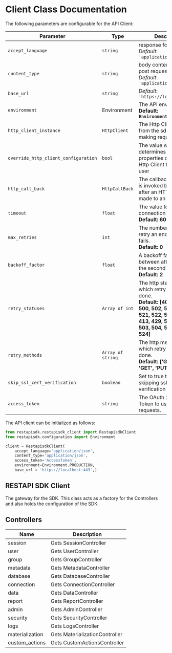 
# Client Class Documentation

The following parameters are configurable for the API Client:

| Parameter | Type | Description |
|  --- | --- | --- |
| `accept_language` | `string` | response format<br>*Default*: `'application/json'` |
| `content_type` | `string` | body content type for post request<br>*Default*: `'application/json'` |
| `base_url` | `string` | *Default*: `'https://localhost:443'` |
| `environment` | Environment | The API environment. <br> **Default: `Environment.PRODUCTION`** |
| `http_client_instance` | `HttpClient` | The Http Client passed from the sdk user for making requests |
| `override_http_client_configuration` | `bool` | The value which determines to override properties of the passed Http Client from the sdk user |
| `http_call_back` | `HttpCallBack` | The callback value that is invoked before and after an HTTP call is made to an endpoint |
| `timeout` | `float` | The value to use for connection timeout. <br> **Default: 60** |
| `max_retries` | `int` | The number of times to retry an endpoint call if it fails. <br> **Default: 0** |
| `backoff_factor` | `float` | A backoff factor to apply between attempts after the second try. <br> **Default: 2** |
| `retry_statuses` | `Array of int` | The http statuses on which retry is to be done. <br> **Default: [408, 413, 429, 500, 502, 503, 504, 521, 522, 524, 408, 413, 429, 500, 502, 503, 504, 521, 522, 524]** |
| `retry_methods` | `Array of string` | The http methods on which retry is to be done. <br> **Default: ['GET', 'PUT', 'GET', 'PUT']** |
| `skip_ssl_cert_verification` | `boolean` | Set to true to allow skipping ssl certificate verification |
| `access_token` | `string` | The OAuth 2.0 Access Token to use for API requests. |

The API client can be initialized as follows:

```python
from restapisdk.restapisdk_client import RestapisdkClient
from restapisdk.configuration import Environment

client = RestapisdkClient(
    accept_language='application/json',
    content_type='application/json',
    access_token='AccessToken',
    environment=Environment.PRODUCTION,
    base_url = 'https://localhost:443',)
```

## RESTAPI SDK Client

The gateway for the SDK. This class acts as a factory for the Controllers and also holds the configuration of the SDK.

## Controllers

| Name | Description |
|  --- | --- |
| session | Gets SessionController |
| user | Gets UserController |
| group | Gets GroupController |
| metadata | Gets MetadataController |
| database | Gets DatabaseController |
| connection | Gets ConnectionController |
| data | Gets DataController |
| report | Gets ReportController |
| admin | Gets AdminController |
| security | Gets SecurityController |
| logs | Gets LogsController |
| materialization | Gets MaterializationController |
| custom_actions | Gets CustomActionsController |

